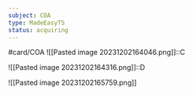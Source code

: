 ```yaml
---
subject: COA
type: MadeEasyTS
status: acquiring
---
```

#card/COA
![[Pasted image 20231202164046.png]]::C <!--SR:!2023-12-20,8,190-->

![[Pasted image 20231202164316.png]]::D <!--SR:!2023-12-21,9,190-->

![[Pasted image 20231202165759.png]]